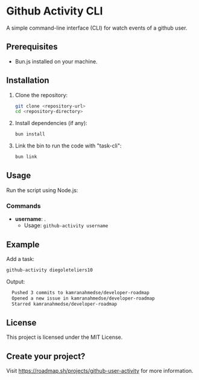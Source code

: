 # Github Activity CLI

A simple command-line interface (CLI) for watch events of a github user.

## Prerequisites

- Bun.js installed on your machine.

## Installation

1. Clone the repository:

   ```bash
   git clone <repository-url>
   cd <repository-directory>
   ```

2. Install dependencies (if any):

   ```bash
   bun install
   ```

3. Link the bin to run the code with "task-cli":

   ```bash
   bun link
   ```

## Usage

Run the script using Node.js:

### Commands

- **username**: .
  - Usage: `github-activity username`
  
## Example

 Add a task:

   ```bash
   github-activity diegoleteliers10
   ```

  Output:

  ```bash
    Pushed 3 commits to kamranahmedse/developer-roadmap
    Opened a new issue in kamranahmedse/developer-roadmap
    Starred kamranahmedse/developer-roadmap
  ```

## License

This project is licensed under the MIT License.

## Create your project?

Visit <https://roadmap.sh/projects/github-user-activity> for more information.
